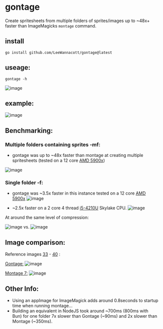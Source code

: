 # gontage

Create spritesheets from multiple folders of sprites/images up to ~48x+ faster than ImageMagicks `montage` command.

## install
`go install github.com/LeeWannacott/gontage@latest`

## useage:
`gontage -h`

![image](https://github.com/LeeWannacott/gontage/assets/49783296/7b5f2721-5ca8-4508-b072-431536d247bb)

## example:
![image](https://github.com/LeeWannacott/gontage/assets/49783296/c0c35076-5a54-4295-bab0-45385a0dd31d)



## Benchmarking:

### Multiple folders containing sprites -mf:

* gontage was up to ~48x faster than montage at creating multiple spritesheets (tested on a 12 core [AMD 5900x](https://www.amd.com/en/product/10461))

![image](https://github.com/LeeWannacott/gontage/assets/49783296/485911aa-661c-4313-97f4-bfb85aca8100)


### Single folder -f:
* gontage was ~3.5x faster in this instance tested on a 12 core [AMD 5900x](https://www.amd.com/en/product/10461)
![image](https://github.com/LeeWannacott/gontage/assets/49783296/2859f3b9-7c62-4edb-8aed-d1ff2435f942)

* ~2.5x faster on a 2 core 4 thread [i5-4210U](https://www.intel.com/content/www/us/en/products/sku/81016/intel-core-i54210u-processor-3m-cache-up-to-2-70-ghz/specifications.html) Skylake CPU.
![image](https://github.com/LeeWannacott/gontage/assets/49783296/f7070214-278e-4c98-a0b3-e7af0455d932)



At around the same level of compression:

![image](https://github.com/LeeWannacott/gontage/assets/49783296/6aed6d6f-e7ce-4ca1-8d22-172a84bc398e)
 vs.
![image](https://github.com/LeeWannacott/gontage/assets/49783296/e6a5932e-34dd-4995-8ee6-b1d731e0d61c)

## Image comparison:

Reference images [33](https://github.com/LeeWannacott/gontage/blob/main/test_sprites/frame0033.png) - [40](https://github.com/LeeWannacott/gontage/blob/main/test_sprites/frame0033.png)  :

[Gontage:](https://github.com/LeeWannacott/gontage/blob/main/test_sprites_f187_v24_gontage.png)
![image](https://github.com/LeeWannacott/gontage/assets/49783296/ea271798-7a04-4111-860b-80b19a23b86f)



[Montage 7:](https://github.com/LeeWannacott/gontage/blob/main/test_sprites_f187_v24_montage_7.png)
![image](https://github.com/LeeWannacott/gontage/assets/49783296/05e65b17-2752-4ebd-949b-0f1636eed765)


## Other Info:
* Using an appImage for ImageMagick adds around 0.8seconds to startup time when running montage...
* Building an equivalent in NodeJS took around ~700ms (800ms with Bun) for one folder 7x slower than Gontage (~90ms) and 2x slower than Montage (~350ms).


